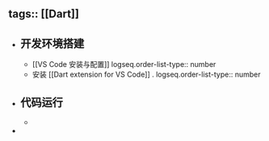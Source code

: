 tags:: [[Dart]]
---

- ## 开发环境搭建
	- [[VS Code 安装与配置]]
	  logseq.order-list-type:: number
	- 安装 [[Dart extension for VS Code]] .
	  logseq.order-list-type:: number
- ## 代码运行
	-
-